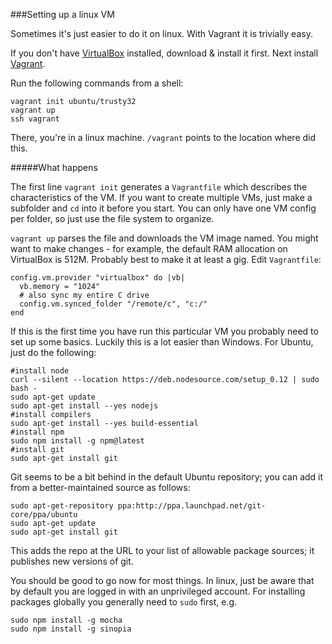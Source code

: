 ###Setting up a linux VM

Sometimes it's just easier to do it on linux. With Vagrant it is trivially easy.

If you don't have [VirtualBox](https://www.virtualbox.org/wiki/Downloads) installed, download & install it first.
Next install [Vagrant](https://www.vagrantup.com/downloads.html).

Run the following commands from a shell:

	vagrant init ubuntu/trusty32
    vagrant up
    ssh vagrant

There, you're in a linux machine. `/vagrant` points to the location where did this.

#####What happens

The first line `vagrant init` generates a `Vagrantfile` which describes the characteristics of the VM. If you want to create multiple VMs, just make a subfolder and `cd` into it before you start. You can only have one VM config per folder, so just use the file system to organize.

`vagrant up` parses the file and downloads the VM image named. You might want to make changes - for example, the default RAM allocation on VirtualBox is 512M. Probably best to make it at least a gig. Edit `Vagrantfile`:

    config.vm.provider "virtualbox" do |vb|
      vb.memory = "1024"
	  # also sync my entire C drive
      config.vm.synced_folder "/remote/c", "c:/"
    end

If this is the first time you have run this particular VM you probably need to set up some basics. Luckily this is a lot easier than Windows. For Ubuntu, just do the following:

    #install node
    curl --silent --location https://deb.nodesource.com/setup_0.12 | sudo bash -
	sudo apt-get update
	sudo apt-get install --yes nodejs
    #install compilers
	sudo apt-get install --yes build-essential
    #install npm
    sudo npm install -g npm@latest
    #install git 
    sudo apt-get install git

Git seems to be a bit behind in the default Ubuntu repository; you can add it from a better-maintained source as follows:

    sudo apt-get-repository ppa:http://ppa.launchpad.net/git-core/ppa/ubuntu
    sudo apt-get update
    sudo apt-get install git

This adds the repo at the URL to your list of allowable package sources; it publishes new versions of git.

You should be good to go now for most things. In linux, just be aware that by default you are logged in with an unprivileged account. For installing packages globally you generally need to `sudo` first, e.g.

    sudo npm install -g mocha
    sudo npm install -g sinopia
